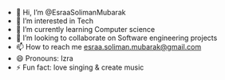 - 👋 Hi, I’m @EsraaSolimanMubarak
- 👀 I’m interested in Tech
- 🌱 I’m currently learning Computer science 
- 💞️ I’m looking to collaborate on Software engineering projects 
- 📫 How to reach me esraa.soliman.mubarak@gmail.com
- 😄 Pronouns: Izra
- ⚡ Fun fact: love singing & create music

<!---
EsraaSolimanMubarak/EsraaSolimanMubarak is a ✨ special ✨ repository because its `README.md` (this file) appears on your GitHub profile.
You can click the Preview link to take a look at your changes.
--->
